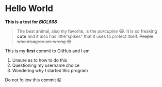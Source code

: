 # Hello World
**This is a test for *BIOL668***

>The best animal, also my favorite, is the *porcupine* :joy_cat:. It is so freaking **cute** and it also has little^spikes^ that it uses to protect itself. ~~People who disagree are wrong :angry:~~

This is my **first** commit to GitHub and I am
1. Unsure as to how to do this
2. Questioning my username choice
3. Wondering why I started this program

Do not follow this commit :worried:
